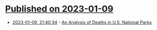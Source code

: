 # [Published on 2023-01-09](index.md)

* [2023-01-09, 21:40:34](https://news.ycombinator.com/item?id=34316529) - [An Analysis of Deaths in U.S. National Parks](https://www.psbr.law/nevada/deaths-in-us-national-parks/)
